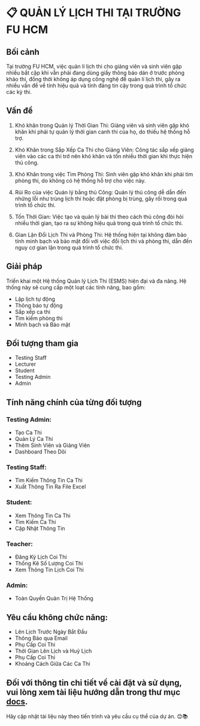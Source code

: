 # 📋 QUẢN LÝ LỊCH THI TẠI TRƯỜNG FU HCM

## Bối cảnh

 Tại trường FU HCM, việc quản lí lịch thi cho giảng viên và sinh viên gặp nhiều bất cập 
 khi vẫn phải đang dùng giấy thông báo dán ở trước phòng khảo thí, đồng thời không áp 
 dụng công nghệ để quản lí lịch thi, gây ra nhiều vấn đề về tính hiệu quả và tính đáng 
 tin cậy trong quá trình tổ chức các kỳ thi.

## Vấn đề
1. Khó khăn trong Quản lý Thời Gian Thi: Giảng viên và sinh viên gặp khó khăn khi phải tự quản lý thời gian canh thi của họ, do thiếu hệ thống hỗ trợ.

2. Khó Khăn trong Sắp Xếp Ca Thi cho Giảng Viên: Công tác sắp xếp giảng viên vào các ca thi trở nên khó khăn và tốn nhiều thời gian khi thực hiện thủ công.

3. Khó Khăn trong việc Tìm Phòng Thi: Sinh viên gặp khó khăn khi phải tìm phòng thi, do không có hệ thống hỗ trợ cho việc này.

4. Rủi Ro của việc Quản lý bằng thủ Công: Quản lý thủ công dễ dẫn đến những lỗi như trùng lịch thi hoặc đặt phòng bị trùng, gây rối trong quá trình tổ chức thi.

5. Tốn Thời Gian: Việc tạo và quản lý bài thi theo cách thủ công đòi hỏi nhiều thời gian, tạo ra sự không hiệu quả trong quá trình tổ chức thi.

6. Gian Lận Đổi Lịch Thi và Phòng Thi: Hệ thống hiện tại không đảm bảo tính minh bạch và bảo mật đối với việc đổi lịch thi và phòng thi, dẫn đến nguy cơ gian lận trong quá trình tổ chức thi.

## Giải pháp
Triển khai một Hệ thống Quản lý Lịch Thi (ESMS) hiện đại và đa năng. Hệ thống này sẽ cung cấp một loạt các tính năng, bao gồm:

- Lập lịch tự động
- Thông báo tự động
- Sắp xếp ca thi
- Tìm kiếm phòng thi
- Minh bạch và Bảo mật

## Đối tượng tham gia
- Testing Staff
- Lecturer
- Student
- Testing Admin
- Admin

## Tính năng chính của từng đối tượng
### Testing Admin:
- Tạo Ca Thi
- Quản Lý Ca Thi
- Thêm Sinh Viên và Giảng Viên
- Dashboard Theo Dõi
### Testing Staff:
- Tìm Kiếm Thông Tin Ca Thi
- Xuất Thông Tin Ra File Excel
### Student:
- Xem Thông Tin Ca Thi
- Tìm Kiếm Ca Thi
- Cập Nhật Thông Tin
### Teacher:
- Đăng Ký Lịch Coi Thi
- Thống Kê Số Lượng Coi Thi
- Xem Thông Tin Lịch Coi Thi
### Admin:
- Toàn Quyền Quản Trị Hệ Thống
## Yêu cầu không chức năng:
- Lên Lịch Trước Ngày Bắt Đầu
- Thông Báo qua Email
- Phụ Cấp Coi Thi
- Thời Gian Lên Lịch và Huỷ Lịch
- Phụ Cấp Coi Thi
- Khoảng Cách Giữa Các Ca Thi

Đối với thông tin chi tiết về cài đặt và sử dụng, vui lòng xem tài liệu hướng dẫn trong thư mục [docs](https://drive.google.com/drive/u/1/folders/14u-s1v1vvSSpFFhp2NtSwAC8ZgYVWtD8?fbclid=IwAR0Nsj2ZIqW9pYEtfb5FT67TxJ39ZdCi2-jOGJGcCI-5qME4KwgwtTmUHQs).
---
Hãy cập nhật tài liệu này theo tiến trình và yêu cầu cụ thể của dự án. 😊📚
  
